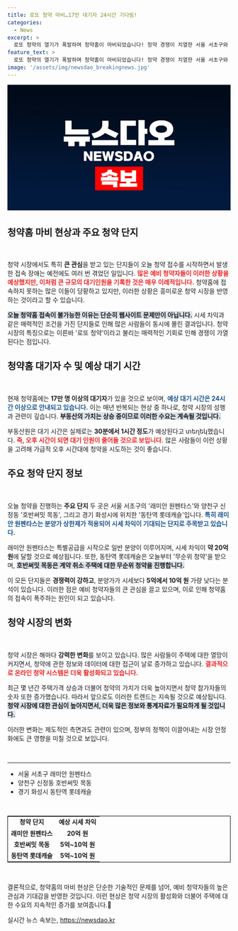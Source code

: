 ```yaml
---
title: 로또 청약 마비…17만 대기자 24시간 기다림!
categories:
  - News
excerpt: >
  로또 청약의 열기가 폭발하며 청약홈이 마비되었습니다! 청약 경쟁이 치열한 서울 서초구와 경기 화성시의 단지들이 대거 접수를 시작, 최대 20억 원의 시세 차익 기대에 대기자 17만 명이 몰렸습니다. 오후에는 상황이 개선될 전망!
feature_text: >
  로또 청약의 열기가 폭발하며 청약홈이 마비되었습니다! 청약 경쟁이 치열한 서울 서초구와 경기 화성시의 단지들이 대거 접수를 시작, 최대 20억 원의 시세 차익 기대에 대기자 17만 명이 몰렸습니다. 오후에는 상황이 개선될 전망!
image: '/assets/img/newsdao_breakingnews.jpg'
---
```


<p><img src="/assets/img/newsdao_breakingnews.jpg" alt="bookingtag 속보" /></p>

<h2 data-ke-size="size26">청약홈 마비 현상과 주요 청약 단지</h2>

<p data-ke-size="size16">&nbsp;</p>

<p>청약 시장에서도 특히 <b>큰 관심</b>을 받고 있는 단지들이 오늘 청약 접수를 시작하면서 발생한 접속 장애는 예전에도 여러 번 겪었던 일입니다. <b><span style="color: #ee2323;">많은 예비 청약자들이 이러한 상황을 예상했지만, 이처럼 큰 규모의 대기인원을 기록한 것은 매우 이례적입니다.</span></b> 청약홈에 접속하지 못하는 많은 이들이 당황하고 있지만, 이러한 상황은 흥미로운 청약 시장을 반영하는 것이라고 할 수 있습니다. </p>

<p><b><span style="background-color: #21538527;">오늘 청약홈 접속이 불가능한 이유는 단순히 웹사이트 문제만이 아닙니다.</span></b> 시세 차익과 같은 매력적인 조건을 가진 단지들로 인해 많은 사람들이 동시에 몰린 결과입니다. 청약 시장의 특징으로는 이른바 '로또 청약'이라고 불리는 매력적인 기회로 인해 경쟁이 가열된다는 점입니다.</p>

<h2 data-ke-size="size26">청약홈 대기자 수 및 예상 대기 시간</h2>

<p data-ke-size="size16">&nbsp;</p>

<p>현재 청약홈에는 <b>17만 명 이상의 대기자</b>가 있을 것으로 보이며, <b><span style="color: #1a5490;">예상 대기 시간은 24시간 이상으로 안내되고 있습니다.</span></b> 이는 매년 반복되는 현상 중 하나로, 청약 시장의 성행과 관련이 깊습니다. <b><span style="background-color: #21538527;">부동산의 가치는 상승 중이므로 이러한 수요는 계속될 것입니다.</span></b></p>

<p>부동산원은 대기 시간은 실제로는 <b>30분에서 1시간 정도</b>가 예상된다고 տեղեկ했습니다. <b><span style="color: #ee2323;">즉, 오후 시간이 되면 대기 인원이 줄어들 것으로 보입니다.</span></b> 많은 사람들이 이런 상황을 고려해 가급적 오후 시간대에 청약을 시도하는 것이 좋습니다.</p>

<h2 data-ke-size="size26">주요 청약 단지 정보</h2>

<p data-ke-size="size16">&nbsp;</p>

<p>오늘 청약을 진행하는 <b>주요 단지</b> 두 곳은 서울 서초구의 '래미안 원펜타스'와 양천구 신정동 '호반써밋 목동', 그리고 경기 화성시에 위치한 '동탄역 롯데캐슬'입니다. <b><span style="color: #1a5490;">특히 래미안 원펜타스는 분양가 상한제가 적용되어 시세 차익이 기대되는 단지로 주목받고 있습니다.</span></b> </p>

<p>래미안 원펜타스는 특별공급을 시작으로 일반 분양이 이루어지며, 시세 차익이 <b>약 20억 원</b>에 달할 것으로 예상됩니다. 또한, 동탄역 롯데캐슬은 오늘부터 '무순위 청약'을 받으며, <b><span style="background-color: #21538527;">호반써밋 목동은 계약 취소 주택에 대한 무순위 청약을 진행합니다.</span></b> </p>

<p>이 모든 단지들은 <b>경쟁력이 강하고</b>, 분양가가 시세보다 <b>5억에서 10억 원</b> 가량 낮다는 분석이 있습니다. 이러한 점은 예비 청약자들의 큰 관심을 끌고 있으며, 이로 인해 청약홈의 접속이 폭주하는 원인이 되고 있습니다.</p>

<h2 data-ke-size="size26">청약 시장의 변화</h2>

<p data-ke-size="size16">&nbsp;</p>

<p>청약 시장은 해마다 <b>강력한 변화</b>를 보이고 있습니다. 많은 사람들이 주택에 대한 열망이 커지면서, 청약에 관한 정보와 데이터에 대한 접근이 날로 증가하고 있습니다. <b><span style="color: #ee2323;">결과적으로 온라인 청약 시스템은 더욱 활성화되고 있습니다.</span></b> </p>

<p>최근 몇 년간 주택가격 상승과 더불어 청약의 가치가 더욱 높아지면서 청약 참가자들의 숫자 또한 증가했습니다. 따라서 앞으로도 이러한 트렌드는 지속될 것으로 예상됩니다. <b><span style="background-color: #21538527;">청약 시장에 대한 관심이 높아지면서, 더욱 많은 정보와 통계자료가 필요하게 될 것입니다.</span></b></p>

<p>이러한 변화는 제도적인 측면과도 관련이 있으며, 정부의 정책이 이끌어내는 시장 안정화에도 큰 영향을 미칠 것으로 보입니다.</p>

<p data-ke-size="size16">&nbsp;</p>

<hr />

<ul>
  <li>서울 서초구 래미안 원펜타스</li>
  <li>양천구 신정동 호반써밋 목동</li>
  <li>경기 화성시 동탄역 롯데캐슬</li>
</ul>

<p data-ke-size="size16">&nbsp;</p>

<table style="width: 100%; border: 1px solid #000;">
    <tr>
        <td style="text-align: center; height: 17px;"><b>청약 단지</b></td>
        <td style="text-align: center; height: 17px;"><b>예상 시세 차익</b></td>
    </tr>
    <tr>
        <td style="text-align: center; height: 17px;"><b>래미안 원펜타스</b></td>
        <td style="text-align: center; height: 17px;"><b>20억 원</b></td>
    </tr>
    <tr>
        <td style="text-align: center; height: 17px;"><b>호반써밋 목동</b></td>
        <td style="text-align: center; height: 17px;"><b>5억~10억 원</b></td>
    </tr>
    <tr>
        <td style="text-align: center; height: 17px;"><b>동탄역 롯데캐슬</b></td>
        <td style="text-align: center; height: 17px;"><b>5억~10억 원</b></td>
    </tr>
</table>

<p data-ke-size="size16">&nbsp;</p>

<p>결론적으로, 청약홈의 마비 현상은 단순한 기술적인 문제를 넘어, 예비 청약자들의 높은 관심과 기대감을 반영한 것입니다. 이런 현상은 청약 시장의 활성화와 더불어 주택에 대한 수요의 지속적인 증가를 보여줍니다.</p>
실시간 뉴스 속보는, <a href="https://newsdao.kr" rel="dofollow">https://newsdao.kr</a>


